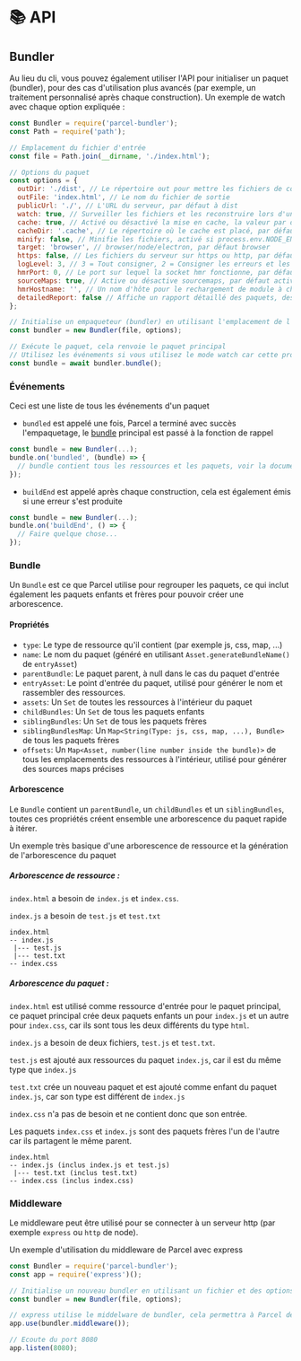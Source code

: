 # 📚 API

## Bundler

Au lieu du cli, vous pouvez également utiliser l'API pour initialiser un paquet (bundler), pour des cas d'utilisation plus avancés (par exemple, un traitement personnalisé après chaque construction).
Un exemple de watch avec chaque option expliquée :
```Javascript
const Bundler = require('parcel-bundler');
const Path = require('path');

// Emplacement du fichier d'entrée
const file = Path.join(__dirname, './index.html');

// Options du paquet
const options = {
  outDir: './dist', // Le répertoire out pour mettre les fichiers de construction, par défaut dist
  outFile: 'index.html', // Le nom du fichier de sortie
  publicUrl: './', // L'URL du serveur, par défaut à dist
  watch: true, // Surveiller les fichiers et les reconstruire lors d'un changement, par défaut pour process.env.NODE_ENV !== 'production'
  cache: true, // Activé ou désactivé la mise en cache, la valeur par défaut est true
  cacheDir: '.cache', // Le répertoire où le cache est placé, par défaut .cache
  minify: false, // Minifie les fichiers, activé si process.env.NODE_ENV === 'production'
  target: 'browser', // browser/node/electron, par défaut browser
  https: false, // Les fichiers du serveur sur https ou http, par défaut à false
  logLevel: 3, // 3 = Tout consigner, 2 = Consigner les erreurs et les avertissements, 1 = Consigner uniquement les erreurs
  hmrPort: 0, // Le port sur lequel la socket hmr fonctionne, par défaut à un port libre aléatoire (0 dans node.js se traduit en un port libre aléatoire)
  sourceMaps: true, // Active ou désactive sourcemaps, par défaut activé (pas encore pris en charge dans les versions minifiées)
  hmrHostname: '', // Un nom d'hôte pour le rechargement de module à chaud, par défaut à ''
  detailedReport: false // Affiche un rapport détaillé des paquets, des ressources, des tailles des fichiers et des durées, par défaut à false, les rapports ne sont affichés que si le mode watch est désactivée
};

// Initialise un empaqueteur (bundler) en utilisant l'emplacement de l'entrée et les options fournies
const bundler = new Bundler(file, options);

// Exécute le paquet, cela renvoie le paquet principal
// Utilisez les événements si vous utilisez le mode watch car cette promesse ne se déclenchera qu'une fois et pas pour chaque reconstruction
const bundle = await bundler.bundle();
```

### Événements

Ceci est une liste de tous les événements d'un paquet

* `bundled` est appelé une fois, Parcel a terminé avec succès l'empaquetage, le [bundle](#bundle) principal est passé à la fonction de rappel
```Javascript
const bundle = new Bundler(...);
bundle.on('bundled', (bundle) => {
  // bundle contient tous les ressources et les paquets, voir la documentation pour plus de détails.
});
```

* `buildEnd` est appelé après chaque construction, cela est également émis si une erreur s'est produite
```Javascript
const bundle = new Bundler(...);
bundle.on('buildEnd', () => {
  // Faire quelque chose...
});
```

### Bundle

Un `Bundle` est ce que Parcel utilise pour regrouper les paquets, ce qui inclut également les paquets enfants et frères pour pouvoir créer une arborescence.

#### Propriétés

* `type`: Le type de ressource qu'il contient (par exemple js, css, map, ...)
* `name`: Le nom du paquet (généré en utilisant `Asset.generateBundleName()` de `entryAsset`)
* `parentBundle`: Le paquet parent, à null dans le cas du paquet d'entrée
* `entryAsset`: Le point d'entrée du paquet, utilisé pour générer le nom et rassembler des ressources.
* `assets`: Un `Set` de toutes les ressources à l'intérieur du paquet
* `childBundles`: Un `Set` de tous les paquets enfants
* `siblingBundles`: Un `Set` de tous les paquets frères
* `siblingBundlesMap`: Un `Map<String(Type: js, css, map, ...), Bundle>` de tous les paquets frères
* `offsets`: Un `Map<Asset, number(line number inside the bundle)>` de tous les emplacements des ressources à l'intérieur, utilisé pour générer des sources maps précises

#### Arborescence

Le `Bundle` contient un `parentBundle`, un `childBundles` et un `siblingBundles`, toutes ces propriétés créent ensemble une arborescence du paquet rapide à itérer.


Un exemple très basique d'une arborescence de ressource et la génération de l'arborescence du paquet

##### Arborescence de ressource :

`index.html` a besoin de `index.js` et `index.css`.

`index.js` a besoin de `test.js` et `test.txt`

```Text
index.html
-- index.js
 |--- test.js
 |--- test.txt
-- index.css
```

##### Arborescence du paquet :

`index.html` est utilisé comme ressource d'entrée pour le paquet principal, ce paquet principal crée deux paquets enfants un pour `index.js` et un autre pour `index.css`, car ils sont tous les deux différents du type `html`.

`index.js` a besoin de deux fichiers, `test.js` et `test.txt`.

`test.js` est ajouté aux ressources du paquet `index.js`, car il est du même type que `index.js`

`test.txt` crée un nouveau paquet et est ajouté comme enfant du paquet `index.js`, car son type est différent de `index.js`

`index.css` n'a pas de besoin et ne contient donc que son entrée.

Les paquets `index.css` et `index.js` sont des paquets frères l'un de l'autre car ils partagent le même parent.

```Text
index.html
-- index.js (inclus index.js et test.js)
 |--- test.txt (inclus test.txt)
-- index.css (inclus index.css)
```

### Middleware

Le middleware peut être utilisé pour se connecter à un serveur http (par exemple `express` ou `http` de node).

Un exemple d'utilisation du middleware de Parcel avec express
```Javascript
const Bundler = require('parcel-bundler');
const app = require('express')();

// Initialise un nouveau bundler en utilisant un fichier et des options (pour les options et le fichier, voir la documentation du bundler)
const bundler = new Bundler(file, options);

// express utilise le middelware de bundler, cela permettra à Parcel de gérer chaque requête sur votre serveur express
app.use(bundler.middleware());

// Ecoute du port 8080
app.listen(8080);
```
